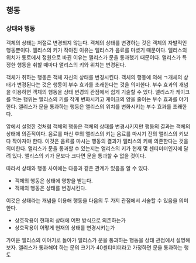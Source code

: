 ## 행동
### 상태와 행동
객체의 상태는 저절로 변경되지 않는다. 객체의 상태를 변경하는 것은 객체의 자발적인 행동뿐이다. 앨리스의 키가 작아진 이유는 앨리스가 음료를 마셨기 때문이다. 앨리스의 위치가 통로에서 정원으로 바뀐 이유는 앨리스가 문을 통과했기 때문이다. 앨리스가 특정한 행동을 취할 때마다 앨리스의 키와 위치는 변경된다.

객체가 취하는 행동은 객체 자신의 상태를 변경시킨다. 객체의 행동에 의해 ㄱ개체의 상태가 변경된다는 것은 행동이 부수 효과를 초래한다는 것을 의미한다. 부수 효과의 개념을 이용하면 객체의 행동을 상태 변경의 관점에서 쉽게 기술할 수 있다. 앨리스가 케이크를 먹는 행위는 앨리스의 키를 작게 변화시키고 케이크의 양을 줄이는 부수 효과를 야기한다. 앨리스가 문을 통과하는 행동은 앨리스의 위치를 변화시키는 부수 효과를 초래한다.

앞에서 설명한 것처럼 객체의 행동은 객체의 상태를 변경시키지만 행동의 결과는 객체의 상태에 의존적이다. 음료를 마신 후의 앨리스의 키는 음료를 마시기 전의 앨리스의 키보다 작아져야 한다. 이것은 음료를 마시는 행동의 결과가 앨리스의 키에 의존한다는 것을 의미한다. 앨리스가 문을 통과할 수 있는지는 앨리스의 키가 현재 몇 센티미터인지에 달려 있다. 앨리스의 키가 문보다 크다면 문을 통과할 수 없을 것이다.

따라서 상태와 행동 사이에는 다음과 같은 관계가 있음을 알 수 있다.

- 객체의 행동은 상태에 영향을 받는다.
- 객체의 행동은 상태를 변경시킨다.

이것은 상태라는 개념을 이용해 행동을 다음의 두 가지 관점에서 서술할 수 있음을 의미한다.

- 상호작용이 현재의 상태에 어떤 방식으로 의존하는가
- 상호작용이 어떻게 현재의 상태를 변경시키는가

가여운 앨리스의 이야기로 돌아가 앨리스가 문을 통과하는 행동을 상태 관점에서 설명해 보자. 앨리스가 통과해야 하는 문의 크기가 40센티미터라고 가정하면 문을 통과하는 행도